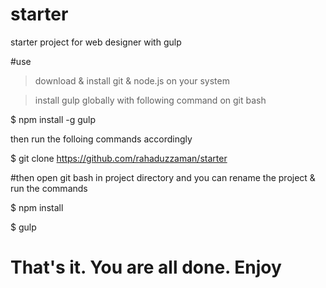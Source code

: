 # starter

starter project  for web designer with gulp

#use

> download & install git & node.js on your system

> install gulp globally with following command on git bash

$ npm install -g gulp

then run the folloing commands accordingly

$ git clone https://github.com/rahaduzzaman/starter

#then open git bash in project directory and you can rename the project & run the commands

$ npm install

$ gulp


# That's it. You are all done. Enjoy


